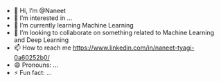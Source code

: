 - 👋 Hi, I’m @Naneet
- 👀 I’m interested in ...
- 🌱 I’m currently learning Machine Learning
- 💞️ I’m looking to collaborate on something related to Machine Learning and Deep Learning
- 📫 How to reach me https://www.linkedin.com/in/naneet-tyagi-0a60252b0/
- 😄 Pronouns: ...
- ⚡ Fun fact: ...

<!---
Naneet/Naneet is a ✨ special ✨ repository because its `README.md` (this file) appears on your GitHub profile.
You can click the Preview link to take a look at your changes.
--->

